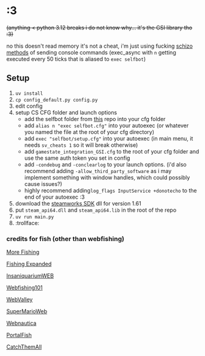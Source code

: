 # :3

~~(anything < python 3.12 breaks i do not know why... it's the GSI library tho :3)~~

no this doesn't read memory it's not a cheat, i'm just using fucking [schizo methods](https://github.com/Pandaptable/CS-dotfiles/tree/main/selfbot/ticks) of sending console commands (exec_async with `n` getting executed every 50 ticks that is aliased to `exec selfbot`)

## Setup
1. `uv install`
2. `cp config_default.py config.py`
3. edit config
4. setup CS CFG folder and launch options
	- add the selfbot folder from [this](https://github.com/Pandaptable/CS-dotfiles) repo into your cfg folder
	- add `alias n "exec selfbot.cfg"` into your autoexec (or whatever you named the file at the root of your cfg directory)
	- add `exec "selfbot/setup.cfg"` into your autoexec (in main menu, it needs `sv_cheats 1` so it will break otherwise)
	- add `gamestate_integration_GSI.cfg` to the root of your cfg folder and use the same auth token you set in config
 	- add `-condebug` and `-conclearlog` to your launch options. (i'd also recommend adding `-allow_third_party_software` as i may implement something with window handles, which could possibly cause issues?)
 	- highly recommend adding`log_flags InputService +donotecho` to the end of your autoexec :3
5. download the [steamworks SDK](https://partner.steamgames.com/downloads/list) dll for version 1.61
7. put `steam_api64.dll` and `steam_api64.lib` in the root of the repo
8. `uv run main.py`
9. :trollface:

### credits for fish (other than webfishing)
[More Fishing](https://github.com/reallymako/MoreFishingWEBFISHING)

[Fishing Expanded](https://github.com/coolbot100s/FishingExpanded)

[InsaniquariumWEB](https://github.com/MonkeyMan1242/InsaniquariumWEB)

[Webfishing101](https://github.com/Mudkipster/Webfishing101)

[WebValley](https://thunderstore.io/c/webfishing/p/Junohno/WebValley/)

[SuperMarioWeb](https://github.com/MonkeyMan1242/SuperMarioWEB)

[Webnautica](https://github.com/SecondEgg101/Webnautica)

[PortalFish](https://thunderstore.io/c/webfishing/p/Amma/PortalFish/)

[CatchThemAll](https://thunderstore.io/c/webfishing/p/hostileonion/CatchThemAll/)

